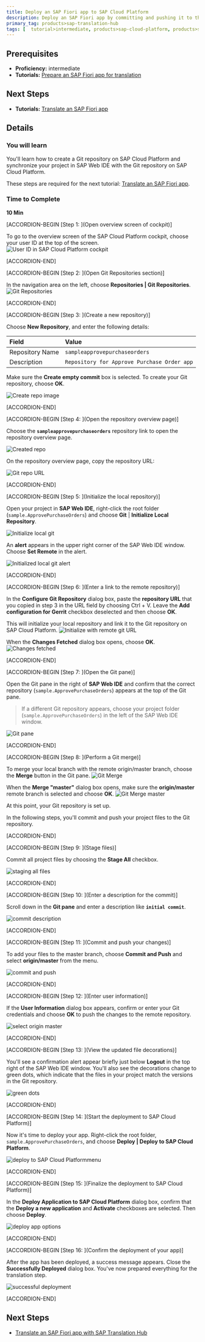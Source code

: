 ```yaml
---
title: Deploy an SAP Fiori app to SAP Cloud Platform
description: Deploy an SAP Fiori app by committing and pushing it to the Git repository in your account on SAP Cloud Platform.
primary_tag: products>sap-translation-hub
tags: [  tutorial>intermediate, products>sap-cloud-platform, products>sap-web-ide, products>sap-translation-hub ]
---
```


## Prerequisites  
 - **Proficiency:** intermediate
 - **Tutorials:** [Prepare an SAP Fiori app for translation](https://www.sap.com/developer/tutorials/sth-prepare-fiori-app-translation.html)

## Next Steps
 - **Tutorials:** [Translate an SAP Fiori app](https://www.sap.com/developer/tutorials/sth-translate-fiori-app.html)


## Details
### You will learn  
You'll learn how to create a Git repository on SAP Cloud Platform and synchronize your project in SAP Web IDE with the Git repository on SAP Cloud Platform.

These steps are required for the next tutorial: [Translate an SAP Fiori app](https://www.sap.com/developer/tutorials/sth-translate-fiori-app.html).


### Time to Complete
**10 Min**

[ACCORDION-BEGIN [Step 1: ](Open overview screen of cockpit)]

To go to the overview screen of the SAP Cloud Platform cockpit, choose your user ID at the top of the screen.
![User ID in SAP Cloud Platform cockpit](sth-deploy-fiori-app-account-overview.png)

[ACCORDION-END]

[ACCORDION-BEGIN [Step 2: ](Open Git Repositories section)]

In the navigation area on the left, choose **Repositories | Git Repositories**.
![Git Repositories](sth-open-git-repository.png)

[ACCORDION-END]

[ACCORDION-BEGIN [Step 3: ](Create a new repository)]

Choose **New Repository**, and enter the following details:

Field             | Value
:---------------- | :----------------
Repository Name   | `sampleapprovepurchaseorders`
Description       | `Repository for Approve Purchase Order app`

Make sure the **Create empty commit** box is selected.
To create your Git repository, choose **OK**.

![Create repo image](sth-create-new-repository.png)

[ACCORDION-END]

[ACCORDION-BEGIN [Step 4: ](Open the repository overview page)]

Choose the **`sampleapprovepurchaseorders`** repository link to open the repository overview page.

![Created repo](sth-open-repo.png)

On the repository overview page, copy the repository URL:

![Git repo URL](sth-copy-URL.png)

[ACCORDION-END]

[ACCORDION-BEGIN [Step 5: ](Initialize the local repository)]

Open your project in **SAP Web IDE**, right-click the root folder (`sample.ApprovePurchaseOrders`) and choose **Git** | **Initialize Local Repository**.

![Initialize local git](sth-initialize-git.png)

An **alert** appears in the upper right corner of the SAP Web IDE window.
Choose **Set Remote** in the alert.

![Initialized local git alert](sth-set-remote.png)

[ACCORDION-END]

[ACCORDION-BEGIN [Step 6: ](Enter a link to the remote repository)]

In the **Configure Git Repository** dialog box, paste the **repository URL** that you copied in step 3 in the URL field by choosing Ctrl + V. Leave the **Add configuration for Gerrit** checkbox deselected and then choose **OK**.

This will initialize your local repository and link it to the Git repository on SAP Cloud Platform.
![Initialize with remote git URL](sth-link-remote-repository.png)

When the **Changes Fetched** dialog box opens, choose **OK**.
![Changes fetched](sth-change-fetches.png)

[ACCORDION-END]

[ACCORDION-BEGIN [Step 7: ](Open the Git pane)]

Open the Git pane in the right of **SAP Web IDE** and confirm that the correct repository (`sample.ApprovePurchaseOrders`) appears at the top of the Git pane.

> If a different Git repository appears, choose your project folder (`sample.ApprovePurchaseOrders`) in the left of the SAP Web IDE window.

![Git pane](sth-git.png)

[ACCORDION-END]

[ACCORDION-BEGIN [Step 8: ](Perform a Git merge)]

To merge your local branch with the remote origin/master branch, choose the **Merge** button in the Git pane.
![Git Merge](sth-merge.png)

When the **Merge "master"** dialog box opens, make sure the **origin/master** remote branch is selected and choose **OK**.
![Git Merge master](sth-merge-2.png)

At this point, your Git repository is set up.

In the following steps, you'll commit and push your project files to the Git repository.

[ACCORDION-END]

[ACCORDION-BEGIN [Step 9: ](Stage files)]

Commit all project files by choosing the **Stage All** checkbox.

![staging all files](sth-stage.png)

[ACCORDION-END]

[ACCORDION-BEGIN [Step 10: ](Enter a description for the commit)]

Scroll down in the **Git pane** and enter a description like **`initial commit`**.

![commit description](sth-commit.png)

[ACCORDION-END]

[ACCORDION-BEGIN [Step 11: ](Commit and push your changes)]

To add your files to the master branch, choose **Commit and Push** and select **origin/master** from the menu.

![commit and push](sth-master.png)

[ACCORDION-END]

[ACCORDION-BEGIN [Step 12: ](Enter user information)]

 If the **User Information** dialog box appears, confirm or enter your Git credentials and choose **OK** to push the changes to the remote repository.

![select origin master](sth-user.png)

[ACCORDION-END]

[ACCORDION-BEGIN [Step 13: ](View the updated file decorations)]

You'll see a confirmation alert appear briefly just below **Logout** in the top right of the SAP Web IDE window.
You'll also see the decorations change to green dots, which indicate that the files in your project match the versions in the Git repository.

![green dots](sth-green.png)

[ACCORDION-END]

[ACCORDION-BEGIN [Step 14: ](Start the deployment to SAP Cloud Platform)]

Now it's time to deploy your app.
Right-click the root folder, `sample.ApprovePurchaseOrders`, and choose **Deploy | Deploy to SAP Cloud Platform**.

![deploy to SAP Cloud Platformmenu](sth-deploy.png)

[ACCORDION-END]

[ACCORDION-BEGIN [Step 15: ](Finalize the deployment to SAP Cloud Platform)]

In the **Deploy Application to SAP Cloud Platform** dialog box, confirm that the **Deploy a new application** and **Activate** checkboxes are selected. Then choose **Deploy**.

![deploy app options](sth-deploy-popup.png)

[ACCORDION-END]

[ACCORDION-BEGIN [Step 16: ](Confirm the deployment of your app)]

After the app has been deployed, a success message appears. Close the **Successfully Deployed** dialog box.
You've now prepared everything for the translation step.

![successful deployment](sth-open-app.png)


[ACCORDION-END]

## Next Steps
- [Translate an SAP Fiori app with SAP Translation Hub](https://www.sap.com/developer/tutorials/sth-translate-fiori-app.html)
